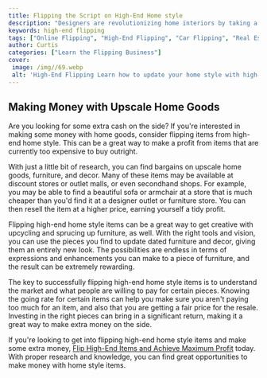 ```yaml
---
title: Flipping the Script on High-End Home style
description: "Designers are revolutionizing home interiors by taking a unique approach to luxury living Discover how high-end home style is being reimagined and make your home look like a million bucks"
keywords: high-end flipping
tags: ["Online Flipping", "High-End Flipping", "Car Flipping", "Real Estate Flipping"]
author: Curtis
categories: ["Learn the Flipping Business"]
cover: 
 image: /img//69.webp
 alt: 'High-End Flipping Learn how to update your home style with high-end design elements'
---
```

## Making Money with Upscale Home Goods

Are you looking for some extra cash on the side? If you're interested in making some money with home goods, consider flipping items from high-end home style. This can be a great way to make a profit from items that are currently too expensive to buy outright.

With just a little bit of research, you can find bargains on upscale home goods, furniture, and decor. Many of these items may be available at discount stores or outlet malls, or even secondhand shops. For example, you may be able to find a beautiful sofa or armchair at a store that is much cheaper than you'd find it at a designer outlet or furniture store. You can then resell the item at a higher price, earning yourself a tidy profit.

Flipping high-end home style items can be a great way to get creative with upcycling and sprucing up furniture, as well. With the right tools and vision, you can use the pieces you find to update dated furniture and decor, giving them an entirely new look. The possibilities are endless in terms of expressions and enhancements you can make to a piece of furniture, and the result can be extremely rewarding.

The key to successfully flipping high-end home style items is to understand the market and what people are willing to pay for certain pieces. Knowing the going rate for certain items can help you make sure you aren't paying too much for an item, and also that you are getting a fair price for the resale. Investing in the right pieces can bring in a significant return, making it a great way to make extra money on the side.

If you're looking to get into flipping high-end home style items and make some extra money, [Flip High-End Items and Achieve Maximum Profit](/high-end-flipping) today. With proper research and knowledge, you can find great opportunities to make money with home style items.
